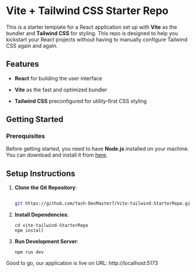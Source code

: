 # Vite + Tailwind CSS Starter Repo

This is a starter template for a React application set up with **Vite** as the bundler and **Tailwind CSS** for styling. This repo is designed to help you kickstart your React projects without having to manually configure Tailwind CSS again and again.

## Features

- **React** for building the user interface

- **Vite** as the fast and optimized bundler

- **Tailwind CSS** preconfigured for utility-first CSS styling

## Getting Started

### Prerequisites

Before getting started, you need to have **Node.js** installed on your machine. You can download and install it from [here](https://nodejs.org/).

## Setup Instructions

1.  **Clone the Git Repository**:

    ```bash

    git https://github.com/Yash-DevMaster7/Vite-tailwind-StarterRepo.git

    ```

2.  **Install Dependencies**:

	    cd vite-tailwind-StarterRepo
	    npm install

   
3.  **Run Development Server**:

	    npm run dev

Good to go, our application is live on URL: http://localhost:5173
